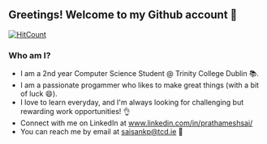 ## Greetings! Welcome to my Github account 👋
[![HitCount](http://hits.dwyl.com/saisankp/saisankp.svg)](http://hits.dwyl.com/saisankp/saisankp)
### Who am I? 
- I am a 2nd year Computer Science Student @ Trinity College Dublin 📚.
- I am a passionate progammer who likes to make great things (with a bit of luck 😄).
- I love to learn everyday, and I'm always looking for challenging but rewarding work opportunities! 👌
- Connect with me on LinkedIn at www.linkedin.com/in/prathameshsai/
- You can reach me by email at saisankp@tcd.ie 📧

  

<!--
**saisankp/saisankp** is a ✨ _special_ ✨ repository because its `README.md` (this file) appears on your GitHub profile.

Here are some ideas to get you started:

- 🔭 I’m currently working on ...
- 🌱 I’m currently learning ...
- 👯 I’m looking to collaborate on ...
- 🤔 I’m looking for help with ...
- 💬 Ask me about ...
- 📫 How to reach me: ...
- 😄 Pronouns: ...
- ⚡ Fun fact: ...
-->
